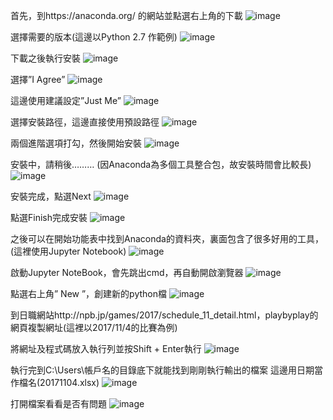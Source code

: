 首先，到https://anaconda.org/ 的網站並點選右上角的下載
 ![image](https://github.com/OreoKU/Crawler/blob/master/%E4%B8%8B%E8%BC%89%E9%A0%81.png)

選擇需要的版本(這邊以Python 2.7 作範例)
![image](https://github.com/OreoKU/Crawler/blob/master/%E7%89%88%E6%9C%AC%E9%81%B8%E6%93%87.png)

下載之後執行安裝
![image](https://github.com/OreoKU/Crawler/blob/master/%E5%AE%89%E8%A3%9D1.png)

選擇”I Agree”
![image](https://github.com/OreoKU/Crawler/blob/master/%E5%AE%89%E8%A3%9D2.png)

這邊使用建議設定”Just Me”
![image](https://github.com/OreoKU/Crawler/blob/master/%E5%AE%89%E8%A3%9D3.png)
 
選擇安裝路徑，這邊直接使用預設路徑
![image](https://github.com/OreoKU/Crawler/blob/master/%E5%AE%89%E8%A3%9D4.png) 
 
兩個進階選項打勾，然後開始安裝
![image](https://github.com/OreoKU/Crawler/blob/master/%E5%AE%89%E8%A3%9D5.png)
 
安裝中，請稍後………
(因Anaconda為多個工具整合包，故安裝時間會比較長)
![image](https://github.com/OreoKU/Crawler/blob/master/%E5%AE%89%E8%A3%9D6.png)
 
安裝完成，點選Next
![image](https://github.com/OreoKU/Crawler/blob/master/%E5%AE%89%E8%A3%9D7.png)

點選Finish完成安裝
![image](https://github.com/OreoKU/Crawler/blob/master/%E5%AE%89%E8%A3%9D8.png)
 
之後可以在開始功能表中找到Anaconda的資料夾，裏面包含了很多好用的工具，(這裡使用Jupyter Notebook)
![image](https://github.com/OreoKU/Crawler/blob/master/%E9%96%8B%E5%A7%8B%E5%8A%9F%E8%83%BD%E8%A1%A8%E6%88%AA%E5%9C%96.png)

啟動Jupyter NoteBook，會先跳出cmd，再自動開啟瀏覽器
![image](https://github.com/OreoKU/Crawler/blob/master/%E7%B6%B2%E9%A0%81%E6%88%AA%E5%9C%96.png)
 
點選右上角” New ”，創建新的python檔
![image](https://github.com/OreoKU/Crawler/blob/master/Jupyter.png)

到日職網站http://npb.jp/games/2017/schedule_11_detail.html，playbyplay的網頁複製網址(這裡以2017/11/4的比賽為例)
 
將網址及程式碼放入執行列並按Shift + Enter執行
![image](https://github.com/OreoKU/Crawler/blob/master/%E7%B6%B2%E9%A0%81%E6%88%AA%E5%9C%96.png)

執行完到C:\Users\帳戶名的目錄底下就能找到剛剛執行輸出的檔案
這邊用日期當作檔名(20171104.xlsx)
![image](https://github.com/OreoKU/Crawler/blob/master/%E8%B3%87%E6%96%99%E5%A4%BE%E6%88%AA%E5%9C%96.png)
 
打開檔案看看是否有問題
![image]()
